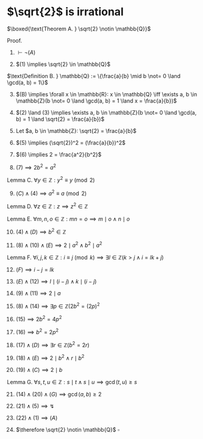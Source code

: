 # $\sqrt{2}$ is irrational

$\boxed{\text{Theorem A. } \sqrt{2} \notin \mathbb{Q}}$

$\text{Proof. }$

01. $\vdash \neg (A)$

02. $(1) \implies \sqrt{2} \in \mathbb{Q}$

$\text{Definition B. } \mathbb{Q} := \{\frac{a}{b} \mid b \not= 0 \land \gcd(a, b) = 1\}$

03. $(B) \implies \forall x \in \mathbb{R}: x \in \mathbb{Q} \iff \exists a, b \in \mathbb{Z}(b \not= 0 \land \gcd(a, b) = 1 \land x = \frac{a}{b})$

04. $(2) \land (3) \implies \exists a, b \in \mathbb{Z}(b \not= 0 \land \gcd(a, b) = 1 \land \sqrt{2} = \frac{a}{b})$

5. Let $a, b \in \mathbb{Z}: \sqrt{2} = \frac{a}{b}$

06. $(5) \implies (\sqrt{2})^2 = (\frac{a}{b})^2$

07. $(6) \implies 2 = \frac{a^2}{b^2}$

08. $(7) \implies 2b^2 = a^2$

$\text{Lemma C. } \forall y \in \mathbb{Z}: y^2 \equiv y \pmod 2$

09. $(C) \land (4) \implies a^2 \equiv a \pmod 2$

$\text{Lemma D. } \forall z \in \mathbb{Z}: z \implies z^2 \in \mathbb{Z}$

$\text{Lemma E. } \forall m, n, o\in \mathbb{Z}: mn = o \implies m \mid o \land n \mid o$

10. $(4) \land (D) \implies b^2 \in \mathbb{Z}$

11. $(8) \land (10) \land (E) \implies 2 \mid a^2 \land b^2 \mid a^2$

$\text{Lemma F. } \forall i, j, k \in \mathbb{Z}: i \equiv j \pmod k \implies \exists l \in \mathbb{Z}(k > j \land i = lk + j)$

12. $(F) \implies i - j = lk$

13. $(E) \land (12) \implies l \mid (i-j) \land k \mid (i-j)$

14. $(9) \land (11) \implies 2 \mid a$

15. $(8) \land (14) \implies \exists p \in \mathbb{Z}(2b^2 = (2p)^2$

16. $(15) \implies 2b^2 = 4p^2$

17. $(16) \implies b^2 = 2p^2$

18. $(17) \land (D) \implies \exists r \in \mathbb{Z}(b^2 = 2r)$

19. $(18) \land (E) \implies 2 \mid b^2 \land r \mid b^2$

20. $(19) \land (C) \implies 2 \mid b$

$\text{Lemma G. } \forall s, t, u \in \mathbb{Z}: s \mid t \land s \mid u \implies \gcd(t, u) \ge s$

21. $(14) \land (20) \land (G) \implies \gcd(a, b) \ge 2$

22. $(21) \land (5) \implies \text{↯}$

23. $(22) \land (1) \implies (A)$

24. $\therefore \sqrt{2} \notin \mathbb{Q}$ $\square$

